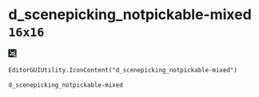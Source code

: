 # d_scenepicking_notpickable-mixed `16x16`
<img src="/img/d_scenepicking_notpickable-mixed.png" width=16 height=16>

``` CSharp
EditorGUIUtility.IconContent("d_scenepicking_notpickable-mixed")
```
```
d_scenepicking_notpickable-mixed
```
